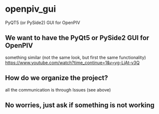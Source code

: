 # openpiv_gui
PyQT5 (or PySide2) GUI for OpenPIV

## We want to have the PyQt5 or PySide2 GUI for OpenPIV

something similar (not the same look, but first the same functionality) https://www.youtube.com/watch?time_continue=1&v=yg-LjAt-v3Q

## How do we organize the project? 
all the communication is through Issues (see above)

## No worries, just ask if something is not working

